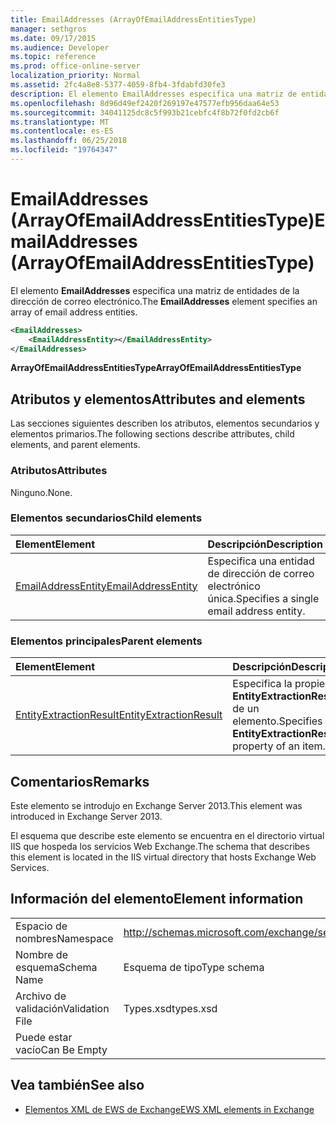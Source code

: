 ```yaml
---
title: EmailAddresses (ArrayOfEmailAddressEntitiesType)
manager: sethgros
ms.date: 09/17/2015
ms.audience: Developer
ms.topic: reference
ms.prod: office-online-server
localization_priority: Normal
ms.assetid: 2fc4a8e8-5377-4059-8fb4-3fdabfd30fe3
description: El elemento EmailAddresses especifica una matriz de entidades de la dirección de correo electrónico.
ms.openlocfilehash: 8d96d49ef2420f269197e47577efb956daa64e53
ms.sourcegitcommit: 34041125dc8c5f993b21cebfc4f8b72f0fd2cb6f
ms.translationtype: MT
ms.contentlocale: es-ES
ms.lasthandoff: 06/25/2018
ms.locfileid: "19764347"
---
```

# <a name="emailaddresses-arrayofemailaddressentitiestype"></a><span data-ttu-id="3b7dc-103">EmailAddresses (ArrayOfEmailAddressEntitiesType)</span><span class="sxs-lookup"><span data-stu-id="3b7dc-103">EmailAddresses (ArrayOfEmailAddressEntitiesType)</span></span>

<span data-ttu-id="3b7dc-104">El elemento **EmailAddresses** especifica una matriz de entidades de la dirección de correo electrónico.</span><span class="sxs-lookup"><span data-stu-id="3b7dc-104">The **EmailAddresses** element specifies an array of email address entities.</span></span> 
  
```XML
<EmailAddresses>
    <EmailAddressEntity></EmailAddressEntity>
</EmailAddresses>
```

 <span data-ttu-id="3b7dc-105">**ArrayOfEmailAddressEntitiesType**</span><span class="sxs-lookup"><span data-stu-id="3b7dc-105">**ArrayOfEmailAddressEntitiesType**</span></span>
## <a name="attributes-and-elements"></a><span data-ttu-id="3b7dc-106">Atributos y elementos</span><span class="sxs-lookup"><span data-stu-id="3b7dc-106">Attributes and elements</span></span>

<span data-ttu-id="3b7dc-107">Las secciones siguientes describen los atributos, elementos secundarios y elementos primarios.</span><span class="sxs-lookup"><span data-stu-id="3b7dc-107">The following sections describe attributes, child elements, and parent elements.</span></span>
  
### <a name="attributes"></a><span data-ttu-id="3b7dc-108">Atributos</span><span class="sxs-lookup"><span data-stu-id="3b7dc-108">Attributes</span></span>

<span data-ttu-id="3b7dc-109">Ninguno.</span><span class="sxs-lookup"><span data-stu-id="3b7dc-109">None.</span></span>
  
### <a name="child-elements"></a><span data-ttu-id="3b7dc-110">Elementos secundarios</span><span class="sxs-lookup"><span data-stu-id="3b7dc-110">Child elements</span></span>

|<span data-ttu-id="3b7dc-111">**Element**</span><span class="sxs-lookup"><span data-stu-id="3b7dc-111">**Element**</span></span>|<span data-ttu-id="3b7dc-112">**Descripción**</span><span class="sxs-lookup"><span data-stu-id="3b7dc-112">**Description**</span></span>|
|:-----|:-----|
|[<span data-ttu-id="3b7dc-113">EmailAddressEntity</span><span class="sxs-lookup"><span data-stu-id="3b7dc-113">EmailAddressEntity</span></span>](emailaddressentity.md) <br/> |<span data-ttu-id="3b7dc-114">Especifica una entidad de dirección de correo electrónico única.</span><span class="sxs-lookup"><span data-stu-id="3b7dc-114">Specifies a single email address entity.</span></span>  <br/> |
   
### <a name="parent-elements"></a><span data-ttu-id="3b7dc-115">Elementos principales</span><span class="sxs-lookup"><span data-stu-id="3b7dc-115">Parent elements</span></span>

|<span data-ttu-id="3b7dc-116">**Element**</span><span class="sxs-lookup"><span data-stu-id="3b7dc-116">**Element**</span></span>|<span data-ttu-id="3b7dc-117">**Descripción**</span><span class="sxs-lookup"><span data-stu-id="3b7dc-117">**Description**</span></span>|
|:-----|:-----|
|[<span data-ttu-id="3b7dc-118">EntityExtractionResult</span><span class="sxs-lookup"><span data-stu-id="3b7dc-118">EntityExtractionResult</span></span>](entityextractionresult.md) <br/> |<span data-ttu-id="3b7dc-119">Especifica la propiedad **EntityExtractionResult** de un elemento.</span><span class="sxs-lookup"><span data-stu-id="3b7dc-119">Specifies the **EntityExtractionResult** property of an item.</span></span>  <br/> |
   
## <a name="remarks"></a><span data-ttu-id="3b7dc-120">Comentarios</span><span class="sxs-lookup"><span data-stu-id="3b7dc-120">Remarks</span></span>

<span data-ttu-id="3b7dc-121">Este elemento se introdujo en Exchange Server 2013.</span><span class="sxs-lookup"><span data-stu-id="3b7dc-121">This element was introduced in Exchange Server 2013.</span></span>
  
<span data-ttu-id="3b7dc-122">El esquema que describe este elemento se encuentra en el directorio virtual IIS que hospeda los servicios Web Exchange.</span><span class="sxs-lookup"><span data-stu-id="3b7dc-122">The schema that describes this element is located in the IIS virtual directory that hosts Exchange Web Services.</span></span>
  
## <a name="element-information"></a><span data-ttu-id="3b7dc-123">Información del elemento</span><span class="sxs-lookup"><span data-stu-id="3b7dc-123">Element information</span></span>

|||
|:-----|:-----|
|<span data-ttu-id="3b7dc-124">Espacio de nombres</span><span class="sxs-lookup"><span data-stu-id="3b7dc-124">Namespace</span></span>  <br/> |http://schemas.microsoft.com/exchange/services/2006/types  <br/> |
|<span data-ttu-id="3b7dc-125">Nombre de esquema</span><span class="sxs-lookup"><span data-stu-id="3b7dc-125">Schema Name</span></span>  <br/> |<span data-ttu-id="3b7dc-126">Esquema de tipo</span><span class="sxs-lookup"><span data-stu-id="3b7dc-126">Type schema</span></span>  <br/> |
|<span data-ttu-id="3b7dc-127">Archivo de validación</span><span class="sxs-lookup"><span data-stu-id="3b7dc-127">Validation File</span></span>  <br/> |<span data-ttu-id="3b7dc-128">Types.xsd</span><span class="sxs-lookup"><span data-stu-id="3b7dc-128">types.xsd</span></span>  <br/> |
|<span data-ttu-id="3b7dc-129">Puede estar vacío</span><span class="sxs-lookup"><span data-stu-id="3b7dc-129">Can Be Empty</span></span>  <br/> ||
   
## <a name="see-also"></a><span data-ttu-id="3b7dc-130">Vea también</span><span class="sxs-lookup"><span data-stu-id="3b7dc-130">See also</span></span>



- [<span data-ttu-id="3b7dc-131">Elementos XML de EWS de Exchange</span><span class="sxs-lookup"><span data-stu-id="3b7dc-131">EWS XML elements in Exchange</span></span>](ews-xml-elements-in-exchange.md)

